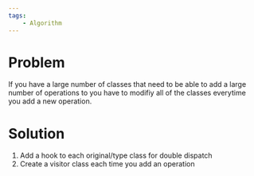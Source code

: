```yaml
---
tags: 
    - Algorithm
---
```

# Problem
If you have a large number of classes that need to be able to add a large number of operations to you have to modifiy all of the classes everytime you add a new operation.

# Solution
1. Add a hook to each original/type class for double dispatch
2. Create a visitor class each time you add an operation
